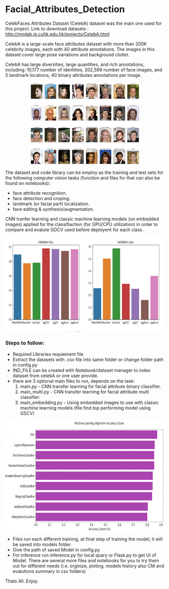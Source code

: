 # Facial_Attributes_Detection
CelebFaces Attributes Dataset (CelebA) dataset was the main one used for this project. 
Link to download datasets : http://mmlab.ie.cuhk.edu.hk/projects/CelebA.html

CelebA is a large-scale face attributes dataset with more than 200K celebrity images, each with 40 attribute annotations. 
The images in this dataset cover large pose variations and background clutter. 

CelebA has large diversities, large quantities, and rich annotations, including:
10,177 number of identities,
202,599 number of face images, and
5 landmark locations, 40 binary attributes annotations per image.
<p align="center">
  <img src=https://github.com/taltole/Facial_Attributes_Detection/blob/master/templates/Picture1.png? width="350" alt="accessibility text">
</p>

The dataset and code library can be employ as the training and test sets for the following computer vision tasks (function and files for that can also be found on notebooks):</br>

- face attribute recognition. </br>
- face detection and croping. </br>
- landmark (or facial part) localization. </br>
- face editing & synthesis/augmantation. </br>

</p>

CNN tranfer learning and classic machine learning models (on embedded images) applied for the classifiaction (for GPU/CPU utilization) in order to compare and evalute GDCV used before deployent for each class.

</p>
<p align="center">
  <img src=https://github.com/taltole/Facial_Attributes_Detection/blob/master/templates/Picture2.png? width="650" height="300" alt="accessibility text">
</p>


### Steps to follow: 
- Required Libraries requiement file
- Extract the datasets with .csv file into same folder or change folder path in config.py
- IND_FILE can be created with Notebook/dataset manager to index dataset from celebA or one user provide.
- there are 3 optional main files to run, depends on the task: 
  1. main.py - CNN transfer learning for facial attribute *binary* classifier.
  2. main_multi.py  - CNN transfer learning for facial attribute *multi* classifier.
  3. main_embedding.py - Using embedded images to use with classic machine learning models (file find top performing model using GSCV) 

</p>
<p align="center">
  <img src=https://github.com/taltole/Facial_Attributes_Detection/blob/master/templates/Picture3.png? width="550" height="350" alt="accessibility text">
</p>

- Files run each different training, at final step of training the model, it will be saved into models folder. 
- Give the path of saved Model in config.py  
- For inference run inference.py for local quary or Flask.py to get UI of Model. 
There are several more files and notebooks for you to try them out for different needs (i.e. orginize, ploting, models history also CM and evalutions summary in csv folders)

Thats All. 
Enjoy.

